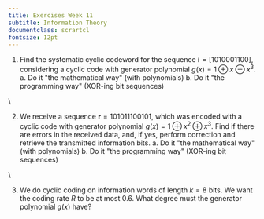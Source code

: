 ```yaml
---
title: Exercises Week 11
subtitle: Information Theory
documentclass: scrartcl
fontsize: 12pt
---
```


1. Find the systematic cyclic codeword for the sequence $\mathbf{i} = [1 0 1 0 0 0 1 1 0 0]$, 
considering a cyclic code with generator polynomial $g(x) = 1\oplus x \oplus x^3$.
    a. Do it "the mathematical way" (with polynomials)
    b. Do it "the programming way" (XOR-ing bit sequences)
    
\ 

2. We receive a sequence $\mathbf{r} = 101011100101$, which was encoded with
a cyclic code with generator polynomial $g(x) = 1\oplus x^2 \oplus x^3$.
Find if there are errors in the received data, and, if yes, perform correction and retrieve the 
transmitted information bits.
    a. Do it "the mathematical way" (with polynomials)
    b. Do it "the programming way" (XOR-ing bit sequences)

\ 

3. We do cyclic coding on information words of length $k = 8$ bits.
We want the coding rate $R$ to be at most $0.6$. What degree must the generator polynomial $g(x)$ have?

